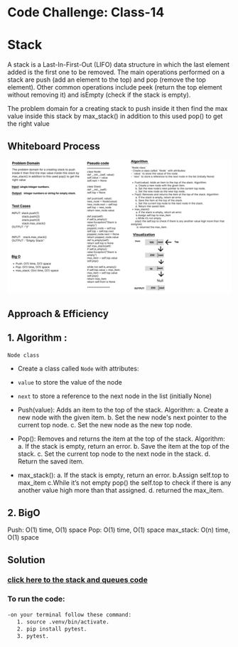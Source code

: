 # Code Challenge: Class-14
# Stack
A stack is a Last-In-First-Out (LIFO) data structure in which the last element added is the first one to be removed. The main operations performed on a stack are push (add an element to the top) and pop (remove the top element). Other common operations include peek (return the top element without removing it) and isEmpty (check if the stack is empty).

The problem domain for a creating stack to push inside it then find the max value inside this stack by max_stack() in addition to this used pop() to get the right value


## Whiteboard Process
![cc](../assest/wh14.png)

## Approach & Efficiency
## 1. Algorithm :
`Node class`
- Create a class called `Node` with attributes:
- `value` to store the value of the node
- `next` to store a reference to the next node in the list (initially None)


- Push(value): Adds an item to the top of the stack. Algorithm:
        a. Create a new node with the given item.
        b. Set the new node's next pointer to the current top node.
        c. Set the new node as the new top node.

- Pop(): Removes and returns the item at the top of the stack. Algorithm:
        a. If the stack is empty, return an error.
        b. Save the item at the top of the stack.
        c. Set the current top node to the next node in the stack.
        d. Return the saved item.

- max_stack():
       a. If the stack is empty, return an error.
       b.Assign self.top to max_item
       c.While it’s not empty
      pop() the self.top to check if there is any another value high more than that assigned.
        d. returned the max_item.


## 2. BigO
Push: O(1) time, O(1) space
Pop: O(1) time, O(1) space
max_stack: O(n) time, O(1) space


## Solution
### [click here to the stack and queues code](./max_stack.py)

### To run the code:
    -on your terminal follow these command:
       1. source .venv/bin/activate.
       2. pip install pytest.
       3. pytest.